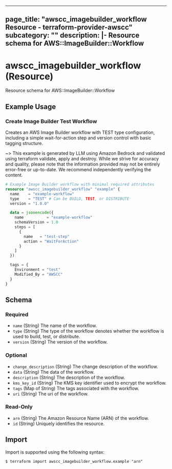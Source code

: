 
---
page_title: "awscc_imagebuilder_workflow Resource - terraform-provider-awscc"
subcategory: ""
description: |-
  Resource schema for AWS::ImageBuilder::Workflow
---

# awscc_imagebuilder_workflow (Resource)

Resource schema for AWS::ImageBuilder::Workflow

## Example Usage

### Create Image Builder Test Workflow

Creates an AWS Image Builder workflow with TEST type configuration, including a simple wait-for-action step and version control with basic tagging structure.

~> This example is generated by LLM using Amazon Bedrock and validated using terraform validate, apply and destroy. While we strive for accuracy and quality, please note that the information provided may not be entirely error-free or up-to-date. We recommend independently verifying the content.

```terraform
# Example Image Builder workflow with minimal required attributes
resource "awscc_imagebuilder_workflow" "example" {
  name    = "example-workflow"
  type    = "TEST" # Can be BUILD, TEST, or DISTRIBUTE
  version = "1.0.0"

  data = jsonencode({
    name          = "example-workflow"
    schemaVersion = 1.0
    steps = [
      {
        name   = "test-step"
        action = "WaitForAction"
      }
    ]
  })

  tags = {
    Environment = "test"
    Modified_By = "AWSCC"
  }
}
```

<!-- schema generated by tfplugindocs -->
## Schema

### Required

- `name` (String) The name of the workflow.
- `type` (String) The type of the workflow denotes whether the workflow is used to build, test, or distribute.
- `version` (String) The version of the workflow.

### Optional

- `change_description` (String) The change description of the workflow.
- `data` (String) The data of the workflow.
- `description` (String) The description of the workflow.
- `kms_key_id` (String) The KMS key identifier used to encrypt the workflow.
- `tags` (Map of String) The tags associated with the workflow.
- `uri` (String) The uri of the workflow.

### Read-Only

- `arn` (String) The Amazon Resource Name (ARN) of the workflow.
- `id` (String) Uniquely identifies the resource.

## Import

Import is supported using the following syntax:

```shell
$ terraform import awscc_imagebuilder_workflow.example "arn"
```
